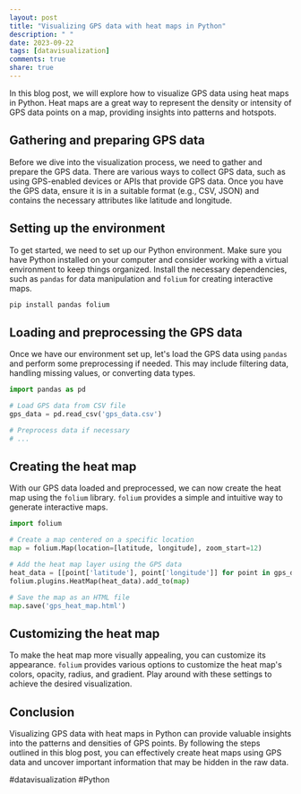 ```yaml
---
layout: post
title: "Visualizing GPS data with heat maps in Python"
description: " "
date: 2023-09-22
tags: [datavisualization]
comments: true
share: true
---
```


In this blog post, we will explore how to visualize GPS data using heat maps in Python. Heat maps are a great way to represent the density or intensity of GPS data points on a map, providing insights into patterns and hotspots.

## Gathering and preparing GPS data
Before we dive into the visualization process, we need to gather and prepare the GPS data. There are various ways to collect GPS data, such as using GPS-enabled devices or APIs that provide GPS data. Once you have the GPS data, ensure it is in a suitable format (e.g., CSV, JSON) and contains the necessary attributes like latitude and longitude.

## Setting up the environment
To get started, we need to set up our Python environment. Make sure you have Python installed on your computer and consider working with a virtual environment to keep things organized. Install the necessary dependencies, such as `pandas` for data manipulation and `folium` for creating interactive maps.

```python
pip install pandas folium
```

## Loading and preprocessing the GPS data
Once we have our environment set up, let's load the GPS data using `pandas` and perform some preprocessing if needed. This may include filtering data, handling missing values, or converting data types.

```python
import pandas as pd

# Load GPS data from CSV file
gps_data = pd.read_csv('gps_data.csv')

# Preprocess data if necessary
# ...
```

## Creating the heat map
With our GPS data loaded and preprocessed, we can now create the heat map using the `folium` library. `folium` provides a simple and intuitive way to generate interactive maps.

```python
import folium

# Create a map centered on a specific location
map = folium.Map(location=[latitude, longitude], zoom_start=12)

# Add the heat map layer using the GPS data
heat_data = [[point['latitude'], point['longitude']] for point in gps_data]
folium.plugins.HeatMap(heat_data).add_to(map)

# Save the map as an HTML file
map.save('gps_heat_map.html')
```

## Customizing the heat map
To make the heat map more visually appealing, you can customize its appearance. `folium` provides various options to customize the heat map's colors, opacity, radius, and gradient. Play around with these settings to achieve the desired visualization.

## Conclusion
Visualizing GPS data with heat maps in Python can provide valuable insights into the patterns and densities of GPS points. By following the steps outlined in this blog post, you can effectively create heat maps using GPS data and uncover important information that may be hidden in the raw data.

#datavisualization #Python